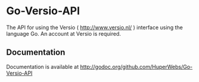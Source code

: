 Go-Versio-API
=============

The API for using the Versio ( http://www.versio.nl/ ) interface using the language Go. An account at Versio is required. 

Documentation
-------------
Documentation is available at http://godoc.org/github.com/HuperWebs/Go-Versio-API
